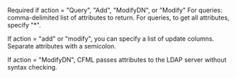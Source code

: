 Required if action = "Query", "Add", "ModifyDN", or "Modify"
For queries: comma-delimited list of attributes to return. For
queries, to get all attributes, specify "*".

If action = "add" or "modify", you can specify a list of update
columns. Separate attributes with a semicolon.

If action = "ModifyDN", CFML passes attributes to the
LDAP server without syntax checking.